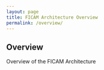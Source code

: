 ```yaml
---
layout: page
title: FICAM Architecture Overview
permalink: /overview/
---
```


## Overview
Overview of the FICAM Architecture
